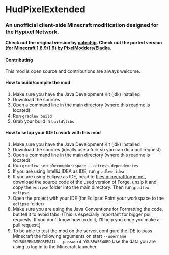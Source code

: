 # HudPixelExtended
### An unofficial client-side Minecraft modification designed for the Hypixel Network.

**Check out the original version by  [palechip](https://github.com/palechip/HudPixel).
Check out the ported version (for Minecraft 1.8.9/1.9) by [PixelModders/Eladka](https://github.com/PixelModders/HudPixel).**

#### Contributing
This mod is open source and contributions are always welcome.

#### How to build/compile the mod
 1. Make sure you have the Java Development Kit (jdk) installed
 2. Download the sources
 3. Open a command line in the main directory (where this readme is located)
 4. Run `gradlew build`
 5. Grab your build in `build\libs`

#### How to setup your IDE to work with this mod
 1. Make sure you have the Java Development Kit (jdk) installed
 2. Download the sources (ideally use a fork so you can do a pull request)
 3. Open a command line in the main directory (where this readme is located)
 4. Run `gradlew setupDecompWorkspace --refresh-dependencies`
 5. If you are using IntelliJ IDEA as IDE, run `gradlew idea`
 6. If you are using Eclipse as IDE, head to [files.minecraftforge.net](http://files.minecraftforge.net), download the source code of the used version of Forge, unzip it and copy the `eclipse` folder into the main directory. Then run `gradlew eclipse`.
 7. Open the project with your IDE (for Eclipse: Point your workspace to the `eclipse` folder)
 8. Make sure you are using the Java Conventions for Formatting the code, but tell it to avoid tabs. (This is especially important for bigger pull requests. If you don't know how to do it, I'll help you once you make a pull request.)
 9. To be able to test the mod on the server, configure the IDE to pass Minecraft the following arguments on start `--username YOURUSERNAMEOREMAIL --password YOURPASSWORD` Use the data you are using to log in to the Minecraft launcher.
